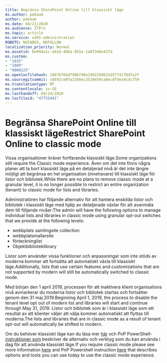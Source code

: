 ```yaml
---
title: Begränsa SharePoint Online till klassiskt läge
ms.author: pebaum
author: pebaum
ms.date: 04/21/2020
ms.audience: ITPro
ms.topic: article
ms.service: o365-administration
ROBOTS: NOINDEX, NOFOLLOW
localization_priority: Normal
ms.assetid: 6e99da1c-e61d-40ba-855e-1a8f346e42fd
ms.custom:
- "1835"
- "1889"
- "9000225"
ms.openlocfilehash: 1887bf64df98bf90a1902250633d5774178dfa2f
ms.sourcegitcommit: c6692ce0fa1358ec3529e59ca0ecdfdea4cdc759
ms.translationtype: MT
ms.contentlocale: sv-SE
ms.lasthandoff: 09/14/2020
ms.locfileid: "47751441"
---
```

# <a name="restrict-sharepoint-online-to-classic-mode"></a><span data-ttu-id="f2343-102">Begränsa SharePoint Online till klassiskt läge</span><span class="sxs-lookup"><span data-stu-id="f2343-102">Restrict SharePoint Online to classic mode</span></span>

<span data-ttu-id="f2343-103">Vissa organisationer kräver fortfarande klassiskt läge.</span><span class="sxs-lookup"><span data-stu-id="f2343-103">Some organizations still require the Classic mode experience.</span></span> <span data-ttu-id="f2343-104">Även om det inte finns några planer att ta bort klassiskt läge på en detaljerad nivå är det inte längre möjligt att begränsa en hel organisation (innehavare) till klassiskt läge för listor och bibliotek.</span><span class="sxs-lookup"><span data-stu-id="f2343-104">While there are no plans to remove classic mode at a granular level, it is no longer possible to restrict an entire organization (tenant) to classic mode for lists and libraries.</span></span>

<span data-ttu-id="f2343-105">Administratören har följande alternativ för att hantera enskilda listor och bibliotek i klassiskt läge med hjälp av detaljerade växlar för att avanmäla dem till följande nivåer:</span><span class="sxs-lookup"><span data-stu-id="f2343-105">The admin will have the following options to manage individual lists and libraries in classic mode using granular opt-out switches that we provide at the following levels:</span></span>

- <span data-ttu-id="f2343-106">webbplats samling</span><span class="sxs-lookup"><span data-stu-id="f2343-106">site collection</span></span>
- <span data-ttu-id="f2343-107">webbplatsmallar</span><span class="sxs-lookup"><span data-stu-id="f2343-107">site</span></span>
- <span data-ttu-id="f2343-108">förteckning</span><span class="sxs-lookup"><span data-stu-id="f2343-108">list</span></span>
- <span data-ttu-id="f2343-109">Objektbibliotek</span><span class="sxs-lookup"><span data-stu-id="f2343-109">library</span></span>

<span data-ttu-id="f2343-110">Listor som använder vissa funktioner och anpassningar som inte stöds av moderna kommer att fortsätta att automatiskt växla till klassiskt läge.</span><span class="sxs-lookup"><span data-stu-id="f2343-110">Additionally, lists that use certain features and customizations that are not supported by modern will still be automatically switched to classic mode.</span></span>

<span data-ttu-id="f2343-111">Med början den 1 april 2019, processen för att inaktivera klient organisations nivå avmarkerar du moderna listor och bibliotek startas och fortsätter genom den 31 maj 2019.</span><span class="sxs-lookup"><span data-stu-id="f2343-111">Beginning April 1, 2019, the process to disable the tenant level opt out of modern list and libraries will start and continue through May 31, 2019.</span></span>  <span data-ttu-id="f2343-112">Listor och bibliotek som är i klassiskt läge som ett resultat av att klienter väljer att välja kommer automatiskt att flyttas till moderna.</span><span class="sxs-lookup"><span data-stu-id="f2343-112">The lists and libraries that are in classic mode as a result of tenant opt-out will automatically be shifted to modern.</span></span>

<span data-ttu-id="f2343-113">Om du behöver klassiskt läge kan du läsa mer [här](https://techcommunity.microsoft.com/t5/Microsoft-SharePoint-Blog/Delivering-SharePoint-modern-experiences/ba-p/315023) och PnP PowerShell- [instruktioner som](https://docs.microsoft.com/sharepoint/dev/transform/modernize-userinterface-lists-and-libraries-optout) beskriver de alternativ och verktyg som du kan använda i dag för att använda klassiskt läge.</span><span class="sxs-lookup"><span data-stu-id="f2343-113">If you require classic mode please see more information [here](https://techcommunity.microsoft.com/t5/Microsoft-SharePoint-Blog/Delivering-SharePoint-modern-experiences/ba-p/315023) and PnP Powershell instruction [here](https://docs.microsoft.com/sharepoint/dev/transform/modernize-userinterface-lists-and-libraries-optout) that describes options and tools you can use today to use the classic mode experience.</span></span>
